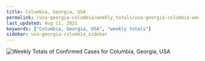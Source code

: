 ```yaml
---
title: Columbia, Georgia, USA
permalink: /usa-georgia-columbia/weekly_totals/usa-georgia-columbia-weekly_totals.html
last_updated: Aug 11, 2021
keywords: ["Columbia, Georgia, USA", "weekly totals"]
sidebar: usa-georgia-columbia_sidebar
---
```


![Weekly Totals of Confirmed Cases for Columbia, Georgia, USA](/covid_tracker/images/graphs/usa-georgia-columbia-weekly_totals_graph.png)
